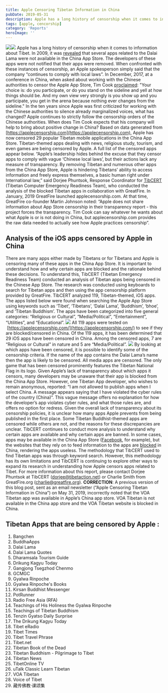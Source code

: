 ```yaml
---
title: Apple Censoring Tibetan Information in China
pubDate: 2019-05-31 
description: Apple has a long history of censorship when it comes to information about Tibet. In 2009, it was
tags: [apple, cencorship]
category: 'Reports'
heroImage: ''
---
```

![](https://blog.tibcert.org/wp-content/uploads/2019/05/unnamed-300x128.png)![](https://blog.tibcert.org/wp-content/uploads/2019/05/unnamed-300x149.jpg) Apple has a long history of censorship when it comes to information about Tibet. In 2009, it was [revealed](https://www.computerworld.com/article/2522424/apple-censors-dalai-lama-iphone-apps-in-china.html) that several apps related to the Dalai Lama were not available in the China App Store. The developers of these apps were not notified that their apps were removed. When confronted with these instances of censorship, an Apple spokesperson simply said that the company “continues to comply with local laws”. In December, 2017, at a conference in China, when asked about working with the Chinese authorities to censor the Apple App Store, Tim Cook [proclaimed](https://appleinsider.com/articles/17/12/06/apple-ceo-tim-cook-talks-chinese-supply-chain-censorship-and-more-in-interview): "Your choice is: do you participate, or do you stand on the sideline and yell at how things should be. And my own view very strongly is you show up and you participate, you get in the arena because nothing ever changes from the sideline." In the ten years since Apple was first criticized for working with the Chinese authorities to silence already marginalized voices, what has changed? Apple continues to strictly follow the censorship orders of the Chinese authorities. When does Tim Cook expects that his company will help to bring about positive change in China? Based on data generated from [https://applecensorship.com](https://applecensorship.com), Apple has now censored 29 popular Tibetan mobile applications in the China App Store. Tibetan-themed apps dealing with news, religious study, tourism, and even games are being censored by Apple. A full list of the censored apps appear below. “Apple’s leadership hides behind the excuse that they censor apps to comply with vague ‘Chinese local laws’, but their actions lack any measure of transparency. By removing Tibetan and numerous other apps from the China App Store, Apple is hindering Tibetans’ ability to access information and freely express themselves, a basic human right under International law,” said Dorjee Phuntsok, Response Coordinator for [TibCERT](https://tibcert.org/) (Tibetan Computer Emergency Readiness Team), who conducted the analysis of the blocked Tibetan apps in collaboration with GreatFire. In January, 2019 GreatFire launched applecensorship.com. At that time, GreatFire co-founder Martin Johnson noted: “Apple does not share information about App Store censorship in their transparency report - this project forces the transparency. Tim Cook can say whatever he wants about what Apple is or is not doing in China, but applecensorship.com provides the raw data needed to actually see how Apple practices censorship”.

## Analysis of the iOS apps censored by Apple in China 
There are many apps either made by Tibetans or for Tibetans and Apple is censoring many of these apps in the China App Store. It is important to understand how and why certain apps are blocked and the rationale behind these decisions. To understand this, TibCERT (Tibetan Emergency Readiness Team) conducted an analysis of Tibetan apps being censored in the Chinese App Store. The research was conducted using keyboards to search for Tibetan apps and then using the app censorship platform provided by GreatFire. TibCERT analyzed 119, Tibetan-themed, iOS apps. The apps listed below were found when searching the Apple App Store using keywords such as ‘Tibet’, ‘Tibetans’, ‘Dalai Lama’, ‘Buddhism’, ‘bhoe’, and ‘Tibetan Buddhism’. The apps have been categorized into five general categories: “Religious or Cultural”, “Media/Political”, “Entertainment”, “Utilities”, and “Educational”. ![](https://blog.tibcert.org/wp-content/uploads/2019/05/App-Categories.png) All 119 apps were tested on  [https://applecensorship.com/](https://applecensorship.com/) to see if they are blocked/censored in China. Of the 119 apps, it has been determined that 29 iOS apps have been censored in China. Among the censored apps, 7 are “Religious or Cultural” in nature and 5 are “Media/Political”. ![](https://blog.tibcert.org/wp-content/uploads/2019/05/Capture.png) By looking at which apps have been censored, it is possible to identify some of the censorship criteria. If the name of the app contains the Dalai Lama’s name then the app is likely to be censored. All media apps are censored. The only game that has been censored prominently features the Tibetan National Flag in its logo. Given Apple’s lack of transparency about which apps it censors, many developers may be unaware that their app is blocked from the China App Store. However, one Tibetan App developer, who wishes to remain anonymous, reported: “I am not allowed to publish apps when I select China. A message appears saying that I have violated the cyber rules of the country (China)”. This vague message offers no explanation for how the developer’s app violates cyber rules, and what those rules are, and offers no option for redress. Given the overall lack of transparency about its censorship policies, it is unclear how many apps Apple prevents from being published in the first place. Some Tibetan Buddhist-themed apps are censored while others are not, and the reasons for these discrepancies are unclear. TibCERT continues to conduct more analysis to understand why certain apps are available and why certain apps are banned. In some cases, apps may be available in the China App Store ([Facebook](https://itunes.apple.com/cn/app/Facebook/id284882215), for example), but the websites that they rely on to feed information to the apps are [blocked](https://en.greatfire.org/https/www.facebook.com) in China, rendering the apps useless. The methodology that TibCERT used to find Tibetan apps was through keyword search. However, this methodology has its own limitations and TibCERT is continuing to explore other ways to expand its research in understanding how Apple censors apps related to Tibet. For more information about this report, please contact Dorjee Phuntsok at TibCERT ([dorjee@tibetaction.net](mailto:dorjee@tibetaction.net)) or Charlie Smith from GreatFire.org ([charlie@greatfire.org](mailto:charlie@greatfire.org)). **CORRECTION**: A previous version of this blog post, sent as an email newsletter (“Apple Censoring Tibetan Information in China”) on May 31, 2019, incorrectly noted that the VOA Tibetan app was available in Apple’s China app store. VOA Tibetan is not available in the China app store and the VOA Tibetan website is blocked in China. 

## Tibetan Apps that are being censored by Apple :
1.  Bangchen
2.  BuddhaApps
3.  Dalai Lama
4.  Dalai Lama Quotes
5.  Dharamsala Tourism Guide
6.  Drikung Kagyu Today
7.  Gangjong Tsegzhod Chenmo
8.  GCMGC
9.  Gyalwa Rinpoche
10.  Gyalwa Rinpoche's Books
11.  Kirsan Buddhist Messenger
12.  PotRunner
13.  Radio Free Asia (RFA)
14.  Teachings of His Holiness the Gyalwa Rinpoche
15.  Teachings of Tibetan Buddhism
16.  Tenzin Gyatso Daily Surprise
17.  The Drikung Kagyu Today
18.  Tibet eRadio
19.  Tibet Times
20.  Tibet Travel Phrase
21.  Tibet.net
22.  Tibetan Book of the Dead
23.  Tibetan Buddhism - Pilgrimage to Tibet
24.  Tibetan News
25.  TibetOnline TV
26.  uTalk Classic Learn Tibetan
27.  VOA Tibetan
28.  Voice of Tibet
29.  藏传佛教·课颂集
